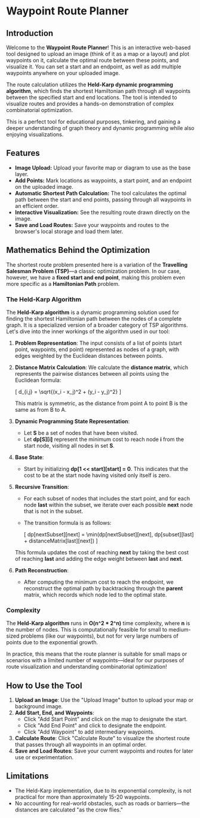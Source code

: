 # Waypoint Route Planner

## Introduction

Welcome to the **Waypoint Route Planner**! This is an interactive web-based tool designed to upload an image (think of it as a map or a layout) and plot waypoints on it, calculate the optimal route between these points, and visualize it. You can set a start and an endpoint, as well as add multiple waypoints anywhere on your uploaded image.

The route calculation utilizes the **Held-Karp dynamic programming algorithm**, which finds the shortest Hamiltonian path through all waypoints between the specified start and end locations. The tool is intended to visualize routes and provides a hands-on demonstration of complex combinatorial optimization.

This is a perfect tool for educational purposes, tinkering, and gaining a deeper understanding of graph theory and dynamic programming while also enjoying visualizations.

## Features

- **Image Upload:** Upload your favorite map or diagram to use as the base layer.
- **Add Points:** Mark locations as waypoints, a start point, and an endpoint on the uploaded image.
- **Automatic Shortest Path Calculation:** The tool calculates the optimal path between the start and end points, passing through all waypoints in an efficient order.
- **Interactive Visualization:** See the resulting route drawn directly on the image.
- **Save and Load Routes:** Save your waypoints and routes to the browser's local storage and load them later.

## Mathematics Behind the Optimization

The shortest route problem presented here is a variation of the **Travelling Salesman Problem (TSP)**—a classic optimization problem. In our case, however, we have a **fixed start and end point**, making this problem even more specific as a **Hamiltonian Path** problem.

### The Held-Karp Algorithm

The **Held-Karp algorithm** is a dynamic programming solution used for finding the shortest Hamiltonian path between the nodes of a complete graph. It is a specialized version of a broader category of TSP algorithms. Let's dive into the inner workings of the algorithm used in our tool:

1. **Problem Representation**: The input consists of a list of points (start point, waypoints, end point) represented as nodes of a graph, with edges weighted by the Euclidean distances between points.

2. **Distance Matrix Calculation**: We calculate the **distance matrix**, which represents the pairwise distances between all points using the Euclidean formula:
   
   
   \[
   d_{i,j} = \sqrt{(x_i - x_j)^2 + (y_i - y_j)^2}
   \]
   
   This matrix is symmetric, as the distance from point A to point B is the same as from B to A.

3. **Dynamic Programming State Representation**:
   - Let **S** be a set of nodes that have been visited.
   - Let **dp[S][i]** represent the minimum cost to reach node **i** from the start node, visiting all nodes in set **S**.
   
4. **Base State**:
   - Start by initializing **dp[1 << start][start] = 0**. This indicates that the cost to be at the start node having visited only itself is zero.

5. **Recursive Transition**:
   - For each subset of nodes that includes the start point, and for each node **last** within the subset, we iterate over each possible **next** node that is not in the subset.
   - The transition formula is as follows:
     
     \[
     dp[nextSubset][next] = \min(dp[nextSubset][next], dp[subset][last] + distanceMatrix[last][next])
     \]
     
   This formula updates the cost of reaching **next** by taking the best cost of reaching **last** and adding the edge weight between **last** and **next**.

6. **Path Reconstruction**:
   - After computing the minimum cost to reach the endpoint, we reconstruct the optimal path by backtracking through the **parent** matrix, which records which node led to the optimal state.

### Complexity

The **Held-Karp algorithm** runs in **O(n^2 * 2^n)** time complexity, where **n** is the number of nodes. This is computationally feasible for small to medium-sized problems (like our waypoints), but not for very large numbers of points due to the exponential growth.

In practice, this means that the route planner is suitable for small maps or scenarios with a limited number of waypoints—ideal for our purposes of route visualization and understanding combinatorial optimization!

## How to Use the Tool

1. **Upload an Image**: Use the "Upload Image" button to upload your map or background image.
2. **Add Start, End, and Waypoints**:
   - Click "Add Start Point" and click on the map to designate the start.
   - Click "Add End Point" and click to designate the endpoint.
   - Click "Add Waypoint" to add intermediary waypoints.
3. **Calculate Route**: Click "Calculate Route" to visualize the shortest route that passes through all waypoints in an optimal order.
4. **Save and Load Routes**: Save your current waypoints and routes for later use or experimentation.

## Limitations
- The Held-Karp implementation, due to its exponential complexity, is not practical for more than approximately 15-20 waypoints.
- No accounting for real-world obstacles, such as roads or barriers—the distances are calculated "as the crow flies."